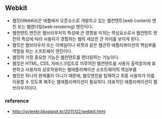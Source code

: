 ## Webkit
- 웹킷(WebKit)은 애플에서 오픈소스로 개발하고 있는 웹컨텐트(web content) 엔진 또는 웹렌더링(web rendering) 엔진이다.
- 웹컨텐트 엔진은 웹브라우저의 특성에 큰 영향을 미치는 핵심요소로서 웹컨텐트 엔진의 특성에 따라 사용자가 경험하는 웹의 세상은 큰 차이를 보이게 된다.
- 웹킷은 웹브라우저 또는 이메일이나 위젯과 같은 웹관련 애플리케이션의 핵심부품 역할을 하는 소프트웨어 엔진이다.
- 웹킷의 가장 중요한 기능은 웹컨텐트를 렌더링하는 기능이다.
- 웹킷은 HTML, CSS, 자바스크립트로 이루어진 웹컨텐트를 사용자 출력장치에 표현하고 사용자와 상호작용하는 웹애플리케이션 소프트웨어의 핵심부품
- 웹킷은 하나의 완제품이 아니기 때문에, 웹킷엔진을 탑재하고 최종 사용자가 이를 이용할 수 있도록 해주는 웹애플리케이션이 필요하다. 대표적인 애플리케이션이 웹브라우저이다.

### reference
- http://qyleekr.blogspot.kr/2011/02/webkit.html